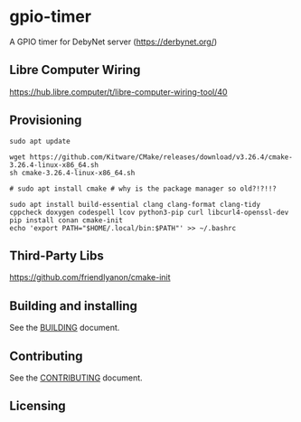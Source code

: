 # gpio-timer
A GPIO timer for DebyNet server (https://derbynet.org/)

## Libre Computer Wiring
https://hub.libre.computer/t/libre-computer-wiring-tool/40

## Provisioning
```
sudo apt update

wget https://github.com/Kitware/CMake/releases/download/v3.26.4/cmake-3.26.4-linux-x86_64.sh
sh cmake-3.26.4-linux-x86_64.sh

# sudo apt install cmake # why is the package manager so old?!?!!?

sudo apt install build-essential clang clang-format clang-tidy cppcheck doxygen codespell lcov python3-pip curl libcurl4-openssl-dev
pip install conan cmake-init
echo 'export PATH="$HOME/.local/bin:$PATH"' >> ~/.bashrc
```

## Third-Party Libs
https://github.com/friendlyanon/cmake-init

## Building and installing

See the [BUILDING](BUILDING.md) document.

## Contributing

See the [CONTRIBUTING](CONTRIBUTING.md) document.

## Licensing

<!--
Please go to https://choosealicense.com/licenses/ and choose a license that
fits your needs. The recommended license for a project of this type is the
GNU AGPLv3.
-->